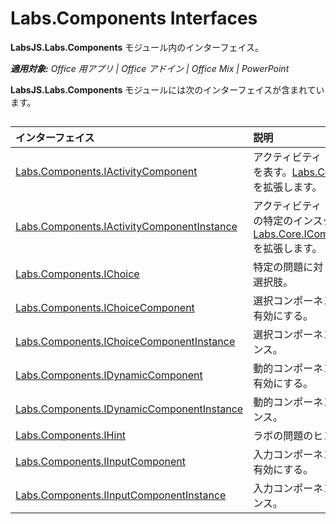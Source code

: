 
# <a name="labs.components-interfaces"></a>Labs.Components Interfaces
**LabsJS.Labs.Components** モジュール内のインターフェイス。

 _**適用対象:** Office 用アプリ | Office アドイン | Office Mix | PowerPoint_

**LabsJS.Labs.Components** モジュールには次のインターフェイスが含まれています。

## 


|インターフェイス|説明|
|:-----|:-----|
|[Labs.Components.IActivityComponent](../../reference/office-mix/labs.components.iactivitycomponent.md)|アクティビティ コンポーネントを表す。[Labs.Core.IComponent](../../reference/office-mix/labs.core.icomponent.md) を拡張します。|
|[Labs.Components.IActivityComponentInstance](../../reference/office-mix/labs.components.iactivitycomponentinstance.md)|アクティビティ コンポーネントの特定のインスタンスを表す。[Labs.Core.IComponentInstance](../../reference/office-mix/labs.core.icomponentinstance.md) を拡張します。|
|[Labs.Components.IChoice](../../reference/office-mix/labs.components.ichoice.md)|特定の問題に対して利用可能な選択肢。|
|[Labs.Components.IChoiceComponent](../../reference/office-mix/labs.components.ichoicecomponent.md)|選択コンポーネントとの対話を有効にする。|
|[Labs.Components.IChoiceComponentInstance](../../reference/office-mix/labs.components.ichoicecomponentinstance.md)|選択コンポーネントのインスタンス。|
|[Labs.Components.IDynamicComponent](../../reference/office-mix/labs.components.idynamiccomponent.md)|動的コンポーネントとの対話を有効にする。|
|[Labs.Components.IDynamicComponentInstance](../../reference/office-mix/labs.components.idynamiccomponentinstance.md)|動的コンポーネントのインスタンス。|
|[Labs.Components.IHint](../../reference/office-mix/labs.components.ihint.md)|ラボの問題のヒント。|
|[Labs.Components.IInputComponent](../../reference/office-mix/labs.components.iinputcomponent.md)|入力コンポーネントとの対話を有効にする。|
|[Labs.Components.IInputComponentInstance](../../reference/office-mix/labs.components.iinputcomponentinstance.md)|入力コンポーネントのインスタンス。|

